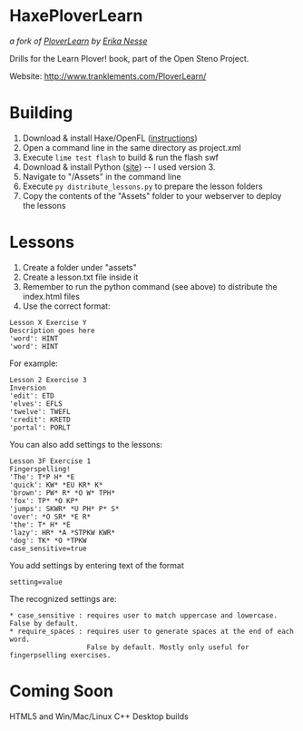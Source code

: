 HaxePloverLearn
===========

*a fork of [PloverLearn](https://github.com/erika-n/PloverLearn) by [Erika Nesse](https://github.com/erika-n)*

Drills for the Learn Plover! book, part of the Open Steno Project. 

Website: http://www.tranklements.com/PloverLearn/

Building
========

1. Download & install Haxe/OpenFL ([instructions](http://www.openfl.org/documentation/getting-started/installing-openfl/))
2. Open a command line in the same directory as project.xml
3. Execute ```lime test flash``` to build & run the flash swf
4. Download & install Python ([site](https://www.python.org/downloads/)) -- I used version 3.
5. Navigate to "/Assets" in the command line
6. Execute ```py distribute_lessons.py``` to prepare the lesson folders
7. Copy the contents of the "Assets" folder to your webserver to deploy the lessons

Lessons
=======

1. Create a folder under "assets"
2. Create a lesson.txt file inside it
3. Remember to run the python command (see above) to distribute the index.html files
4. Use the correct format:

```
Lesson X Exercise Y
Description goes here
'word': HINT
'word': HINT
```

For example:
```
Lesson 2 Exercise 3
Inversion
'edit': ETD
'elves': EFLS
'twelve': TWEFL
'credit': KRETD
'portal': PORLT
```

You can also add settings to the lessons:

```
Lesson 3F Exercise 1
Fingerspelling!
'The': T*P H* *E
'quick': KW* *EU KR* K*
'brown': PW* R* *O W* TPH*
'fox': TP* *O KP*
'jumps': SKWR* *U PH* P* S*
'over': *O SR* *E R*
'the': T* H* *E
'lazy': HR* *A *STPKW KWR*
'dog': TK* *O *TPKW
case_sensitive=true
```

You add settings by entering text of the format

```
setting=value
```

The recognized settings are:
	
	* case_sensitive : requires user to match uppercase and lowercase. False by default.
	* require_spaces : requires user to generate spaces at the end of each word. 
	                   False by default. Mostly only useful for fingerpselling exercises.


Coming Soon
===========

HTML5 and Win/Mac/Linux C++ Desktop builds
